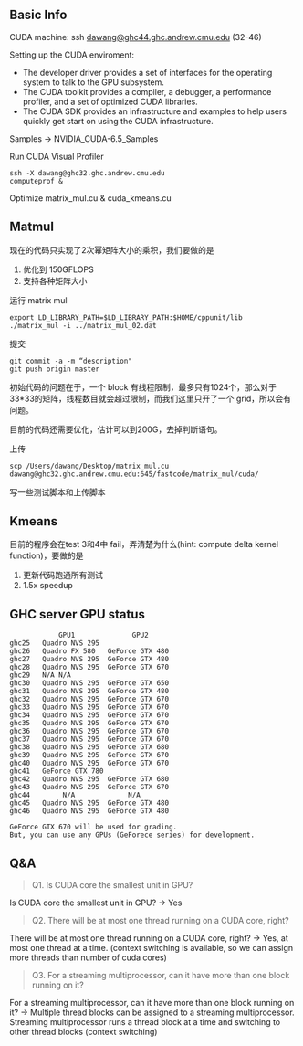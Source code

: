 ## Basic Info

CUDA machine: ssh dawang@ghc44.ghc.andrew.cmu.edu (32-46)

Setting up the CUDA enviroment:
+ The developer driver provides a set of interfaces for the operating system to talk to the GPU subsystem.
+ The CUDA toolkit provides a compiler, a debugger, a performance profiler, and a set of optimized CUDA libraries.
+ The CUDA SDK provides an infrastructure and examples to help users quickly get start on using the CUDA infrastructure.

Samples -> NVIDIA_CUDA-6.5_Samples

Run CUDA Visual Profiler

    ssh -X dawang@ghc32.ghc.andrew.cmu.edu
    computeprof &

Optimize matrix_mul.cu & cuda_kmeans.cu

## Matmul

现在的代码只实现了2次幂矩阵大小的乘积，我们要做的是

1. 优化到 150GFLOPS
2. 支持各种矩阵大小

运行 matrix mul

    export LD_LIBRARY_PATH=$LD_LIBRARY_PATH:$HOME/cppunit/lib
    ./matrix_mul -i ../matrix_mul_02.dat

提交

    git commit -a -m “description"
    git push origin master

初始代码的问题在于，一个 block 有线程限制，最多只有1024个，那么对于 33*33的矩阵，线程数目就会超过限制，而我们这里只开了一个 grid，所以会有问题。

目前的代码还需要优化，估计可以到200G，去掉判断语句。


上传

    scp /Users/dawang/Desktop/matrix_mul.cu dawang@ghc32.ghc.andrew.cmu.edu:645/fastcode/matrix_mul/cuda/

写一些测试脚本和上传脚本

## Kmeans

目前的程序会在test 3和4中 fail，弄清楚为什么(hint: compute delta kernel function)，要做的是

1. 更新代码跑通所有测试
2. 1.5x speedup


## GHC server GPU status

                GPU1              GPU2
    ghc25   Quadro NVS 295  
    ghc26   Quadro FX 580   GeForce GTX 480
    ghc27   Quadro NVS 295  GeForce GTX 480
    ghc28   Quadro NVS 295  GeForce GTX 670
    ghc29   N/A N/A
    ghc30   Quadro NVS 295  GeForce GTX 650
    ghc31   Quadro NVS 295  GeForce GTX 480
    ghc32   Quadro NVS 295  GeForce GTX 670
    ghc33   Quadro NVS 295  GeForce GTX 670
    ghc34   Quadro NVS 295  GeForce GTX 670
    ghc35   Quadro NVS 295  GeForce GTX 670
    ghc36   Quadro NVS 295  GeForce GTX 670
    ghc37   Quadro NVS 295  GeForce GTX 670
    ghc38   Quadro NVS 295  GeForce GTX 680
    ghc39   Quadro NVS 295  GeForce GTX 670
    ghc40   Quadro NVS 295  GeForce GTX 670
    ghc41   GeForce GTX 780
    ghc42   Quadro NVS 295  GeForce GTX 680
    ghc43   Quadro NVS 295  GeForce GTX 670
    ghc44        N/A             N/A
    ghc45   Quadro NVS 295  GeForce GTX 480
    ghc46   Quadro NVS 295  GeForce GTX 480

    GeForce GTX 670 will be used for grading.
    But, you can use any GPUs (GeForece series) for development.

## Q&A

> Q1. Is CUDA core the smallest unit in GPU?

Is CUDA core the smallest unit in GPU? -> Yes

> Q2. There will be at most one thread running on a CUDA core, right?

There will be at most one thread running on a CUDA core, right? -> Yes, at most one thread at a time. (context switching is available, so we can assign more threads than number of cuda cores)

> Q3. For a streaming multiprocessor, can it have more than one block running on it?

For a streaming multiprocessor, can it have more than one block running on it? -> Multiple thread blocks can be assigned to a streaming multiprocessor. Streaming multiprocessor runs a thread block at a time and switching to other thread blocks (context switching)
